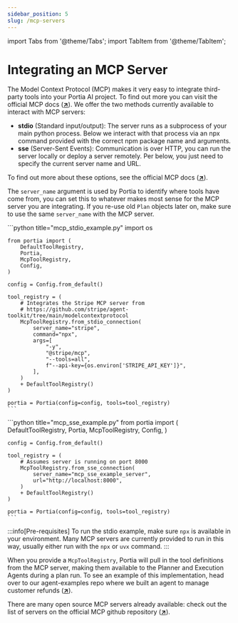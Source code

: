 ```yaml
---
sidebar_position: 5
slug: /mcp-servers
---
```


import Tabs from '@theme/Tabs';
import TabItem from '@theme/TabItem';

# Integrating an MCP Server

The Model Context Protocol (MCP) makes it very easy to integrate third-party tools into your Portia AI project. To find out more you can visit the official MCP docs (<a href="https://modelcontextprotocol.io/" target="_blank">**↗**</a>). We offer the two methods currently available to interact with MCP servers:

- **stdio** (Standard input/output): The server runs as a subprocess of your main python process. Below we interact with that process via an npx command provided with the correct npm package name and arguments.
- **sse** (Server-Sent Events): Communication is over HTTP, you can run the server locally or deploy a server remotely. Per below, you just need to specify the current server name and URL.

To find out more about these options, see the official MCP docs (<a href="https://modelcontextprotocol.io/docs/concepts/transports" target="_blank">**↗**</a>).

The `server_name` argument is used by Portia to identify where tools have come from, you can set this to whatever makes most sense for the MCP server you are integrating. If you re-use old `Plan` objects later on, make sure to use the same `server_name` with the MCP server.

<Tabs>
  <TabItem value="mcp_stdio" label="mcp_stdio_example.py">
    ```python title="mcp_stdio_example.py"
    import os

    from portia import (
        DefaultToolRegistry,
        Portia,
        McpToolRegistry,
        Config,
    )

    config = Config.from_default()

    tool_registry = (
        # Integrates the Stripe MCP server from 
        # https://github.com/stripe/agent-toolkit/tree/main/modelcontextprotocol
        McpToolRegistry.from_stdio_connection(
            server_name="stripe",
            command="npx",
            args=[
                "-y",
                "@stripe/mcp",
                "--tools=all",
                f"--api-key={os.environ['STRIPE_API_KEY']}",
            ],
        )
        + DefaultToolRegistry()
    )

    portia = Portia(config=config, tools=tool_registry)
    ```
  </TabItem>
  <TabItem value="mcp_sse" label="mcp_sse_example.py">
    ```python title="mcp_sse_example.py"
    from portia import (
        DefaultToolRegistry,
        Portia,
        McpToolRegistry,
        Config,
    )

    config = Config.from_default()

    tool_registry = (
        # Assumes server is running on port 8000
        McpToolRegistry.from_sse_connection(
            server_name="mcp_sse_example_server",
            url="http://localhost:8000",
        )
        + DefaultToolRegistry()
    )

    portia = Portia(config=config, tools=tool_registry)
    ```
  </TabItem>
</Tabs>

:::info[Pre-requisites]
To run the stdio example, make sure `npx` is available in your environment. Many MCP servers are currently provided to run in this way, usually either run with the `npx` or `uvx` command.
:::

When you provide a `McpToolRegistry`, Portia will pull in the tool definitions from the MCP server, making them available to the Planner and Execution Agents during a plan run. To see an example of this implementation, head over to our agent-examples repo where we built an agent to manage customer refunds (<a href="https://github.com/portiaAI/portia-agent-examples/tree/main/refund-agent-mcp" target="_blank">**↗**</a>).

There are many open source MCP servers already available: check out the list of servers on the official MCP github repository (<a href="https://github.com/modelcontextprotocol/servers" target="_blank">**↗**</a>).